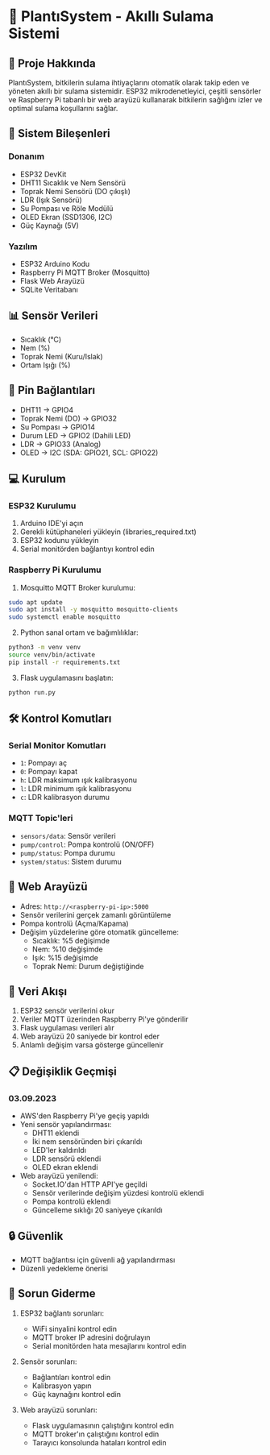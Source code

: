# 🌱 PlantıSystem - Akıllı Sulama Sistemi

## 📝 Proje Hakkında
PlantıSystem, bitkilerin sulama ihtiyaçlarını otomatik olarak takip eden ve yöneten akıllı bir sulama sistemidir. ESP32 mikrodenetleyici, çeşitli sensörler ve Raspberry Pi tabanlı bir web arayüzü kullanarak bitkilerin sağlığını izler ve optimal sulama koşullarını sağlar.

## 🔧 Sistem Bileşenleri

### Donanım
- ESP32 DevKit
- DHT11 Sıcaklık ve Nem Sensörü
- Toprak Nemi Sensörü (DO çıkışlı)
- LDR (Işık Sensörü)
- Su Pompası ve Röle Modülü
- OLED Ekran (SSD1306, I2C)
- Güç Kaynağı (5V)

### Yazılım
- ESP32 Arduino Kodu
- Raspberry Pi MQTT Broker (Mosquitto)
- Flask Web Arayüzü
- SQLite Veritabanı

## 📊 Sensör Verileri
- Sıcaklık (°C)
- Nem (%)
- Toprak Nemi (Kuru/Islak)
- Ortam Işığı (%)

## 🔌 Pin Bağlantıları
- DHT11 -> GPIO4
- Toprak Nemi (DO) -> GPIO32
- Su Pompası -> GPIO14
- Durum LED -> GPIO2 (Dahili LED)
- LDR -> GPIO33 (Analog)
- OLED -> I2C (SDA: GPIO21, SCL: GPIO22)

## 💻 Kurulum

### ESP32 Kurulumu
1. Arduino IDE'yi açın
2. Gerekli kütüphaneleri yükleyin (libraries_required.txt)
3. ESP32 kodunu yükleyin
4. Serial monitörden bağlantıyı kontrol edin

### Raspberry Pi Kurulumu
1. Mosquitto MQTT Broker kurulumu:
```bash
sudo apt update
sudo apt install -y mosquitto mosquitto-clients
sudo systemctl enable mosquitto
```

2. Python sanal ortam ve bağımlılıklar:
```bash
python3 -m venv venv
source venv/bin/activate
pip install -r requirements.txt
```

3. Flask uygulamasını başlatın:
```bash
python run.py
```

## 🛠️ Kontrol Komutları

### Serial Monitor Komutları
- `1`: Pompayı aç
- `0`: Pompayı kapat
- `h`: LDR maksimum ışık kalibrasyonu
- `l`: LDR minimum ışık kalibrasyonu
- `c`: LDR kalibrasyon durumu

### MQTT Topic'leri
- `sensors/data`: Sensör verileri
- `pump/control`: Pompa kontrolü (ON/OFF)
- `pump/status`: Pompa durumu
- `system/status`: Sistem durumu

## 📱 Web Arayüzü
- Adres: `http://<raspberry-pi-ip>:5000`
- Sensör verilerini gerçek zamanlı görüntüleme
- Pompa kontrolü (Açma/Kapama)
- Değişim yüzdelerine göre otomatik güncelleme:
  - Sıcaklık: %5 değişimde
  - Nem: %10 değişimde
  - Işık: %15 değişimde
  - Toprak Nemi: Durum değiştiğinde

## 🔄 Veri Akışı
1. ESP32 sensör verilerini okur
2. Veriler MQTT üzerinden Raspberry Pi'ye gönderilir
3. Flask uygulaması verileri alır
4. Web arayüzü 20 saniyede bir kontrol eder
5. Anlamlı değişim varsa gösterge güncellenir

## 📋 Değişiklik Geçmişi

### 03.09.2023
- AWS'den Raspberry Pi'ye geçiş yapıldı
- Yeni sensör yapılandırması:
  - DHT11 eklendi
  - İki nem sensöründen biri çıkarıldı
  - LED'ler kaldırıldı
  - LDR sensörü eklendi
  - OLED ekran eklendi
- Web arayüzü yenilendi:
  - Socket.IO'dan HTTP API'ye geçildi
  - Sensör verilerinde değişim yüzdesi kontrolü eklendi
  - Pompa kontrolü eklendi
  - Güncelleme sıklığı 20 saniyeye çıkarıldı

## 🔒 Güvenlik
- MQTT bağlantısı için güvenli ağ yapılandırması
- Düzenli yedekleme önerisi

## 🐛 Sorun Giderme
1. ESP32 bağlantı sorunları:
   - WiFi sinyalini kontrol edin
   - MQTT broker IP adresini doğrulayın
   - Serial monitörden hata mesajlarını kontrol edin

2. Sensör sorunları:
   - Bağlantıları kontrol edin
   - Kalibrasyon yapın
   - Güç kaynağını kontrol edin

3. Web arayüzü sorunları:
   - Flask uygulamasının çalıştığını kontrol edin
   - MQTT broker'ın çalıştığını kontrol edin
   - Tarayıcı konsolunda hataları kontrol edin